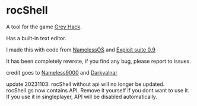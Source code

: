 # rocShell
A tool for the game [Grey Hack](https://store.steampowered.com/app/605230/Grey_Hack/).

Has a built-in text editor.

I made this with code from [NamelessOS](https://github.com/Nameless9000/NamelessOS) and [Exploit suite 0.9](https://github.com/Darkvalnar/greyscript/blob/master/suite/Exploit%20Suite%200.9.js)

It has been completely rewrote, if you find any bug, please report to issues.

credit goes to [Nameless9000](https://github.com/Nameless9000) and [Darkvalnar](https://github.com/Darkvalnar)

update 20231103: rocShell without api will no longer be updated. rocShell.gs now contains API. Remove it yourself if you dont want to use it. If you use it in singleplayer, API will be disabled automatically.
